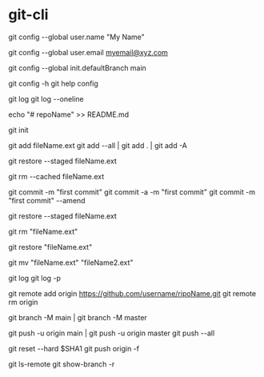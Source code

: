 # git-cli

git config --global user.name "My Name"

git config --global user.email myemail@xyz.com

git config --global init.defaultBranch main

git config -h
git help config

git log
git log --oneline

echo "# repoName" >> README.md

git init

git add fileName.ext 
git add --all | git add . | git add -A

git restore --staged fileName.ext

git rm --cached fileName.ext

git commit -m "first commit"
git commit -a -m "first commit"
git commit -m "first commit" --amend

git restore --staged fileName.ext

git rm "fileName.ext"

git restore "fileName.ext"

git mv "fileName.ext" "fileName2.ext"

git log
git log -p

git remote add origin https://github.com/username/ripoName.git
git remote rm origin

git branch -M main | git branch -M master

git push -u origin main | git push -u origin master
git push --all

git reset --hard $SHA1
git push origin -f

git ls-remote
git show-branch -r
